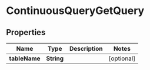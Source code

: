 
# ContinuousQueryGetQuery

## Properties
Name | Type | Description | Notes
------------ | ------------- | ------------- | -------------
**tableName** | **String** |  |  [optional]



